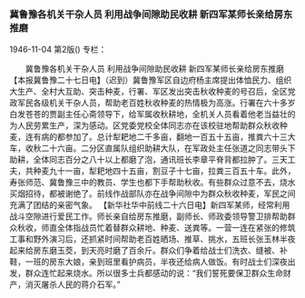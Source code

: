 ### 冀鲁豫各机关干杂人员  利用战争间隙助民收耕  新四军某师长亲给房东推磨

1946-11-04
第2版()
专栏：

　　冀鲁豫各机关干杂人员
    利用战争间隙助民收耕
    新四军某师长亲给房东推磨
    【本报冀鲁豫二十七日电】（迟到）冀鲁豫军区自边府杨主席提出体恤民力、组织大生产、全村大互助、突击种麦，行署、军区发出突击秋收种麦的号召后，全区党政军民各级机关干杂人员，帮助老百姓秋收种麦的热情极为高涨。行署在六十多岁白发苍苍的贾副主任心斋领导下，给军属收秋耕地，全机关人员看着他老当益壮的为人民劳累生产，深为感动。区党委党校全体同志亦在该校驻地帮助群众秋收种麦，连有病的都参加了。总计犁耙地二千多亩，翻地一百五十五亩，推粪六十三大车，收秋二十六亩。二分区直属队组织助耕大队，在军政处主任张道之同志带头下助耕，全体同志百分之八十以上都磨了泡，通讯班长李章平脊背都拉肿了。三天工夫，共种麦九十一亩，犁耙地四十五亩，割豆子十七亩，拉粪三百五十车。此外，寿张师范、冀鲁豫三中的教员、学生也都下手帮助秋收。有些群众过意不去，烧水买烟招待，都被谢绝了。前线作战部队亦在战争间隙中为群众秋收种麦，军民之间充满了团结的亲密气象。
    【新华社华中前线二十六日电】新四军某师，经常利用战斗空隙进行爱民工作。师长亲自给房东推磨，副师长、师政委领导警卫排帮助群众秋收，师直全体指战员忙着替群众耕地、种麦、送粪等。一营一连在紧张的修筑工事和野外演习后，还抓紧时间帮助老百姓晒场、推草、挑水，五班长张玉林半夜起来给房东磨玉茭，到天亮时磨了百余斤。群众们争着给战士们洗衣、缝被、补鞋，一班的房东大娘，亲到班里看护病员，半夜还给病人做饭。有时战士们深夜出发，群众连忙起来烧水。所以很多士兵都感动的说：“我们誓死要保卫群众生命财产，消灭屠杀人民的蒋介石军。”
